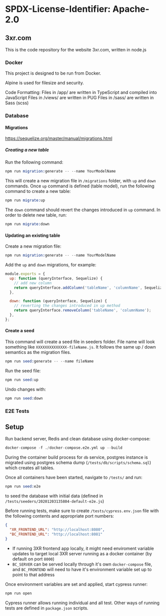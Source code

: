 # SPDX-License-Identifier: Apache-2.0
## 3xr.com

This is the code repository for the website 3xr.com, written in node.js

### Docker

This project is designed to be run from Docker.

Alpine is used for filesize and security.

Code Formatting:
Files in /app/ are written in TypeScript and compiled into JavaScript
Files in /views/ are written in PUG
Files in /sass/ are written in Sass (scss)

### Database

#### Migrations

https://sequelize.org/master/manual/migrations.html

##### Creating a new table

Run the following command:

```s
npm run migration:generate -- --name YourModelName
```

This will create a new migration file in `/migrations` folder, with `up` and `down` commands.
Once `up` command is defined (table model), run the following command to create a new table:

```s
npm run migrate:up
```

The `down` command should revert the changes introduced in `up` command.
In order to delete new table, run:

```s
npm run migrate:down
```

#### Updating an existing table

Create a new migration file:

```s
npm run migration:generate -- --name YourModelName
```

Add the `up` and `down` migrations, for example:

```js
module.exports = {
  up: function (queryInterface, Sequelize) {
    // add new column
    return queryInterface.addColumn('tableName', 'columnName', Sequelize.BOOLEAN);
  },

  down: function (queryInterface, Sequelize) {
    // reverting the changes introduced in up method
    return queryInterface.removeColumn('tableName', 'columnName');
  },
};
```

#### Create a seed

This command will create a seed file in seeders folder. File name will look something like `XXXXXXXXXXXXXX-fileName.js`. It follows the same up / down semantics as the migration files.

```s
npm run seed:generate -- --name fileName
```

Run the seed file:

```s
npm run seed:up
```

Undo changes with:

```s
npm run seed:down
```

### E2E Tests

## Setup

Run backend server, Redis and clean database using docker-compose:

```s
docker-compose -f ./docker-compose.e2e.yml up --build
```

During the container build process for `db` service, postgres instance is migrated using postgres schema dump (`/tests/db/scripts/schema.sql`) which creates all tables.

Once all containers have been started, navigate to `/tests/` and run:

```s
npm run seed:e2e
```

to seed the database with initial data (defined in `/tests/seeders/20201203135804-default-e2e.js`)

Before running tests, make sure to create `/tests/cypress.env.json` file with the following contents and appropriate port numbers:

```json
{
  "XR_FRONTEND_URL": "http://localhost:8080",
  "BC_FRONTEND_URL": "http://localhost:8081"
}
```

- If running 3XR frontend app locally, it might need enviroment variable updates to target local 3XR server running as a docker container (by default on port `8000`)
- `BC_SERVER` can be served locally through it's own `docker-compose` file, and `BC_FRONTEND` will need to have it's environment variable set up to point to that address

Once environment variables are set and applied, start cypress runner:

```s
npm run open
```

Cypress runner allows running individual and all test.
Other ways of running tests are defined in `package.json` scripts.
